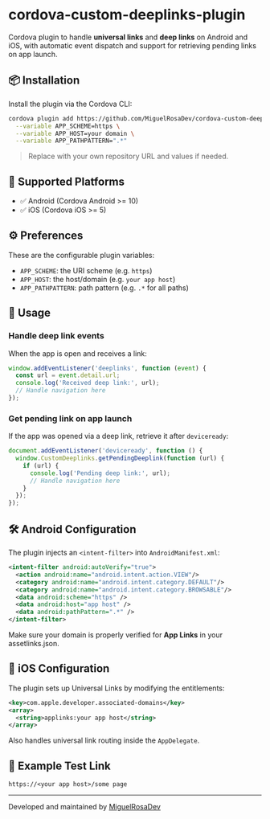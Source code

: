 
# cordova-custom-deeplinks-plugin

Cordova plugin to handle **universal links** and **deep links** on Android and iOS, with automatic event dispatch and support for retrieving pending links on app launch.

## 📦 Installation

Install the plugin via the Cordova CLI:

```bash
cordova plugin add https://github.com/MiguelRosaDev/cordova-custom-deeplinks-plugin.git \
  --variable APP_SCHEME=https \
  --variable APP_HOST=your domain \
  --variable APP_PATHPATTERN=".*"
```

> Replace with your own repository URL and values if needed.

## 📱 Supported Platforms

- ✅ Android (Cordova Android >= 10)
- ✅ iOS (Cordova iOS >= 5)

## ⚙️ Preferences

These are the configurable plugin variables:

- `APP_SCHEME`: the URI scheme (e.g. `https`)
- `APP_HOST`: the host/domain (e.g. `your app host`)
- `APP_PATHPATTERN`: path pattern (e.g. `.*` for all paths)

## 🚀 Usage

### Handle deep link events

When the app is open and receives a link:

```js
window.addEventListener('deeplinks', function (event) {
  const url = event.detail.url;
  console.log('Received deep link:', url);
  // Handle navigation here
});
```

### Get pending link on app launch

If the app was opened via a deep link, retrieve it after `deviceready`:

```js
document.addEventListener('deviceready', function () {
  window.CustomDeeplinks.getPendingDeeplink(function (url) {
    if (url) {
      console.log('Pending deep link:', url);
      // Handle navigation here
    }
  });
});
```

## 🛠 Android Configuration

The plugin injects an `<intent-filter>` into `AndroidManifest.xml`:

```xml
<intent-filter android:autoVerify="true">
  <action android:name="android.intent.action.VIEW"/>
  <category android:name="android.intent.category.DEFAULT"/>
  <category android:name="android.intent.category.BROWSABLE"/>
  <data android:scheme="https" />
  <data android:host="app host" />
  <data android:pathPattern=".*" />
</intent-filter>
```

Make sure your domain is properly verified for **App Links** in your assetlinks.json.

## 🍏 iOS Configuration

The plugin sets up Universal Links by modifying the entitlements:

```xml
<key>com.apple.developer.associated-domains</key>
<array>
  <string>applinks:your app host</string>
</array>
```

Also handles universal link routing inside the `AppDelegate`.

## 🧪 Example Test Link

```
https://<your app host>/some page
```

---

Developed and maintained by [MiguelRosaDev](https://github.com/MiguelRosaDev)
